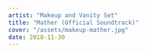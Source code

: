 ```yaml
---
artist: "Makeup and Vanity Set"
title: "Mather (Official Soundtrack)"
cover: "/assets/makeup-mather.jpg"
date: 2018-11-30
---
```


